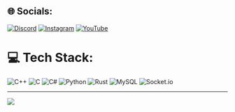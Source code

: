 
## 🌐 Socials:
[![Discord](https://img.shields.io/badge/Discord-%237289DA.svg?logo=discord&logoColor=white)](https://discord.gg/https://discord.gg/KRsxFwpgJz) [![Instagram](https://img.shields.io/badge/Instagram-%23E4405F.svg?logo=Instagram&logoColor=white)](https://instagram.com/mahdiyar_shemshakiii) [![YouTube](https://img.shields.io/badge/YouTube-%23FF0000.svg?logo=YouTube&logoColor=white)](https://youtube.com/@MahdiyarDulostion) 

# 💻 Tech Stack:
![C++](https://img.shields.io/badge/c++-%2300599C.svg?style=for-the-badge&logo=c%2B%2B&logoColor=white) ![C](https://img.shields.io/badge/c-%2300599C.svg?style=for-the-badge&logo=c&logoColor=white) ![C#](https://img.shields.io/badge/c%23-%23239120.svg?style=for-the-badge&logo=csharp&logoColor=white) ![Python](https://img.shields.io/badge/python-3670A0?style=for-the-badge&logo=python&logoColor=ffdd54) ![Rust](https://img.shields.io/badge/rust-%23000000.svg?style=for-the-badge&logo=rust&logoColor=white) ![MySQL](https://img.shields.io/badge/mysql-4479A1.svg?style=for-the-badge&logo=mysql&logoColor=white) ![Socket.io](https://img.shields.io/badge/Socket.io-black?style=for-the-badge&logo=socket.io&badgeColor=010101)


---
[![](https://visitcount.itsvg.in/api?id=mahdiyarshem&icon=0&color=7)](https://visitcount.itsvg.in)

<!-- Proudly created with GPRM ( https://gprm.itsvg.in ) -->
